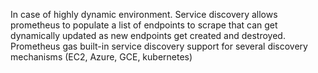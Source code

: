 In case of highly dynamic environment.
Service discovery allows prometheus to populate a list of endpoints to scrape that can get dynamically updated as new endpoints get created and destroyed.
Prometheus gas built-in service discovery support for several discovery mechanisms
(EC2, Azure, GCE, kubernetes)